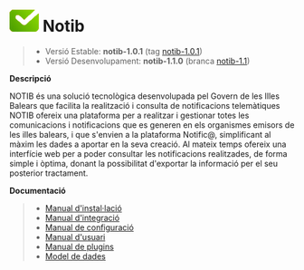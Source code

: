 # ![Logo notib](https://github.com/GovernIB/notib/raw/master/assets/logo2.png) Notib

> - Versió Estable: __notib-1.0.1__ (tag [notib-1.0.1](https://github.com/GovernIB/notib/releases/tag/notib-1.0.1))
> - Versió Desenvolupament: __notib-1.1.0__ (branca [notib-1.1](https://github.com/GovernIB/notib/tree/notib-1.1))

**Descripció**

NOTIB és una solució tecnològica desenvolupada pel Govern de les Illes Balears que facilita la realització i consulta de notificacions telemàtiques
NOTIB ofereix una plataforma  per a realitzar i gestionar totes les comunicacions i notificacions que es generen en els organismes emisors de les illes balears, i que s'envien a la plataforma Notific@, simplificant al màxim les dades a aportar en la seva creació. Al mateix temps ofereix una interfície web per a poder consultar les notificacions realitzades, de forma simple i òptima, donant la possibilitat d'exportar la informació per el seu posterior tractament.

**Documentació**

>- [Manual d'instal·lació](https://github.com/GovernIB/notib/raw/notib-1.0/doc/pdf/NOTIB_instalacio.pdf)
>- [Manual d'integració](https://github.com/GovernIB/notib/raw/notib-1.0/doc/pdf/NOTIB_integracio.pdf)
>- [Manual de configuració](https://github.com/GovernIB/notib/raw/notib-1.0/doc/pdf/NOTIB_configuracio.pdf)
>- [Manual d'usuari](https://github.com/GovernIB/notib/raw/notib-1.0/doc/pdf/NOTIB_usuari.pdf)
>- [Manual de plugins](https://github.com/GovernIB/notib/raw/notib-1.0/doc/pdf/NOTIB_plugins.pdf)
>- [Model de dades](https://github.com/GovernIB/notib/raw/notib-1.0/doc/pdf/NOTIB_model_dades.pdf)
